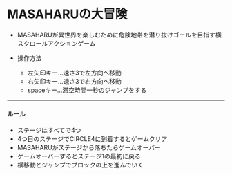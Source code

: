 # MASAHARUの大冒険 

- MASAHARUが異世界を楽しむために危険地帯を潜り抜けゴールを目指す横スクロールアクションゲーム

- 操作方法

  - 左矢印キー…速さ3で左方向へ移動   
  - 右矢印キー…速さ3で右方向へ移動
  - spaceキー…滞空時間一秒のジャンプをする
  
---
#### ルール
+ ステージはすべてで4つ
+ 4つ目のステージでCIRCLE4に到着するとゲームクリア
+ MASAHARUがステージから落ちたらゲームオーバー
+ ゲームオーバーするとステージ1の最初に戻る
+ 横移動とジャンプでブロックの上を進んでいく

